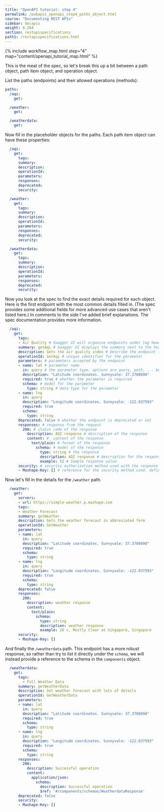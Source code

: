 ```yaml
---
title: "OpenAPI tutorial: step 4"
permalink: /pubapis_openapi_step4_paths_object.html
course: "Documenting REST APIs"
sidebar: docapis
weight: 8.264
section: restapispecifications
path1: /restapispecifications.html
---
```


{% include workflow_map.html step="4" map="content/openapi_tutorial_map.html"  %}


This is the meat of the spec, so let's break this up a bit between a path object, path item object, and operation object.

List the paths (endpoints) and their allowed operations (methods):

```yaml
paths:
  /aqi:
    get:

  /weather:
    get:

  /weatherdata:
    get:

```

Now fill in the placeholder objects for the paths. Each path item object can have these properties:

```yaml
  /aqi:
    get:
      tags:
      summary:
      description:
      operationId:
      parameters:
      responses:
      deprecated:
      security:

  /weather:
    get:
      tags:
      summary:
      description:
      operationId:
      parameters:
      responses:
      deprecated:
      security:

  /weatherdata:
    get:
      tags:
      summary:
      description:
      operationId:
      parameters:
      responses:
      deprecated:
      security:        
```

Now you look at the spec to find the exact details required for each object. Here is the first endpoint with the most common details filled in. (The spec provides some additional fields for more advanced use cases that aren't listed here.) In comments to the side I've added brief explanations. The spec documentation provides more information.

```yaml
  /aqi:
    get:
      tags:
      - Air Quality # Swagger UI will organize endpoints under tag headings.
      summary: getAqi # Swagger UI displays the summary next to the heading. Limit to 5-10 words only.
      description: Gets the air quality index # Describe the endpoint in as much detail as you want. Markdown allowed.
      operationId: GetAqi # unique identifier for the parameter
      parameters: # parameters accepted by the endpoint
      - name: lat # parameter name
        in: query # the parameter type. options are query, path, ... body request parameters are treated with different syntax.
        description: "Latitude coordinates. Sunnyvale: 37.3708698"
        required: true # whether the parameter is required
        schema: # model for the parameter
          type: string # data type for the parameter
      - name: lng
        in: query
        description: "Longitude coordinates. Sunnyvale: -122.037593"
        required: true
        schema:
          type: string
      deprecated: false # whether the endpoint is deprecated or not
      responses: # response from the request
        200: # status code of the response
          description: AQI response # description of the response
          content: #  content of the response
            text/plain: # format of the response
              schema: # model of the response
                type: string # the response
                description: AQI response # description for the response
                example: 52 # Sample response value.
      security: # security authorization method used with the response
      - Mashape-Key: [] # reference for the security method used. defined in components/securitySchemes object
```


Now let's fill in the details for the `/weather` path.

```yaml
  /weather:
    get:
      servers:
      - url: https://simple-weather.p.mashape.com
      tags:
      - Weather Forecast
      summary: getWeather
      description: Gets the weather forecast in abbreviated form
      operationId: GetWeather
      parameters:
      - name: lat
        in: query
        description: "Latitude coordinates. Sunnyvale: 37.3708698"
        required: true
        schema:
          type: string
      - name: lng
        in: query
        description: "Longitude coordinates. Sunnyvale: -122.037593"
        required: true
        schema:
          type: string
      deprecated: false
      responses:
        200:
          description: weather response
          content:
            text/plain:
              schema:
                type: string
                description: weather response
                example: 26 c, Mostly Clear at Singapore, Singapore
      security:
      - Mashape-Key: []
```

And finally the `/weatherdata` path. This endpoint has a more robust response, so rather than try to list it directly under the `schema`, we will instead provide a reference to the schema in the `components` object.

```yaml
  /weatherdata:
    get:
      tags:
        - Full Weather Data
      summary: getWeatherData
      description: Get weather forecast with lots of details
      operationId: GetWeatherData
      parameters:
      - name: lat
        in: query
        description: "Latitude coordinates. Sunnyvale: 37.3708698"
        required: true
        schema:
          type: string
      - name: lng
        in: query
        description: "Longitude coordinates. Sunnyvale: -122.037593"
        required: true
        schema:
          type: string
      responses:
        200:
          description: Successful operation
          content:
            application/json:
              schema:
                description: Successful operation
                $ref: '#/components/schemas/WeatherdataResponse'
      deprecated: false
      security:
      - Mashape-Key: []
```
